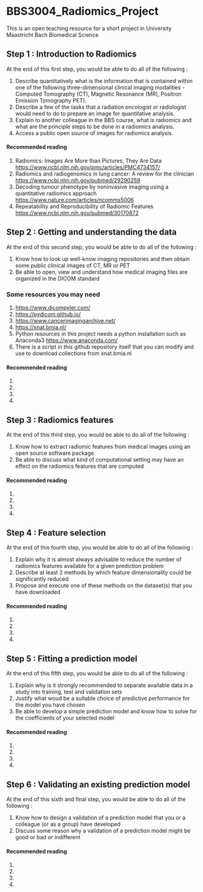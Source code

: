 # BBS3004_Radiomics_Project
This is an open teaching resource for a short project in University Maastricht Bach Biomedical Science

## Step 1 : Introduction to Radiomics
At the end of this first step, you would be able to do all of the following :
1. Describe quantitatively what is the information that is contained within one of the following three-dimensional clinical imaging modalities - Computed Tomography (CT), Magnetic Resonance (MR), Positron Emission Tomography PET).
2. Describe a few of the tasks that a radiation oncologist or radiologist would need to do to prepare an image for quantitative analysis.
3. Explain to another colleague in the BBS course, what is radiomics and what are the principle steps to be done in a radiomics analysis.
4. Access a public open source of images for radiomics analysis.
#### Recommended reading
1.  Radiomics: Images Are More than Pictures, They Are Data https://www.ncbi.nlm.nih.gov/pmc/articles/PMC4734157/
2.  Radiomics and radiogenomics in lung cancer: A review for the clinician https://www.ncbi.nlm.nih.gov/pubmed/29290259
3.  Decoding tumour phenotype by noninvasive imaging using a quantitative radiomics approach https://www.nature.com/articles/ncomms5006
4.  Repeatability and Reproducibility of Radiomic Features https://www.ncbi.nlm.nih.gov/pubmed/30170872

## Step 2 : Getting and understanding the data
At the end of this second step, you would be able to do all of the following :
1. Know how to look up well-know imaging repositories and then obtain some public clinical images of CT, MR or PET
2. Be able to open, view and understand how medical imaging files are organized in the DICOM standard

### Some resources you may need
1.  https://www.dicompyler.com/
2.  https://pydicom.github.io/
3.  https://www.cancerimagingarchive.net/
4.  https://xnat.bmia.nl/
5.  Python resources in this project needs a python installation such as Anaconda3 https://www.anaconda.com/
6.  There is a script in this github repository itself that you can modify and use to download collections from xnat.bmia.nl

#### Recommended reading
1.
2.
3.
4.

## Step 3 : Radiomics features
At the end of this third step, you would be able to do all of the following :
1. Know how to extract radiomic features from medical images using an open source software package
2. Be able to discuss what kind of computational setting may have an effect on the radiomics features that are computed
#### Recommended reading
1.
2.
3.
4.

## Step 4 : Feature selection
At the end of this fourth step, you would be able to do all of the following :
1. Explain why it is almost always advisable to reduce the number of radiomics features available for a given prediction problem
2. Describe at least 2 methods by which feature dimensionality could be significantly reduced
3. Propose and execute one of these methods on the dataset(s) that you have downloaded
#### Recommended reading
1.
2.
3.
4.

## Step 5 : Fitting a prediction model
At the end of this fifth step, you would be able to do all of the following :
1. Explain why is it strongly recommended to separate available data in a study into training, test and validation sets
2. Justify what woud be a suitable choice of predictive performance for the model you have chosen
3. Be able to develop a simple prediction model and know how to solve for the coefficients of your selected model
#### Recommended reading
1.
2.
3.
4.

## Step 6 : Validating an existing prediction model
At the end of this sixth and final step, you would be able to do all of the following :
1. Know how to design a validation of a prediction model that you or a colleague (or as a group) have developed
2. Discuss some reason why a validation of a prediction model might be good or bad or indifferent
#### Recommended reading
1.
2.
3.
4.


